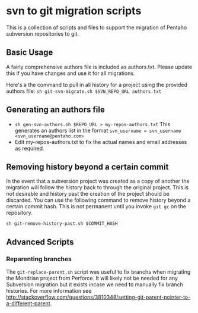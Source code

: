 # svn to git migration scripts

This is a collection of scripts and files to support the migration of Pentaho subversion repositories to git.

## Basic Usage

A fairly comprehensive authors file is included as authors.txt. Please update this if you have changes and use it for all migrations.

Here's a the command to pull in all history for a project using the provided authors file:
`sh git-svn-migrate.sh $SVN_REPO_URL authors.txt`

## Generating an authors file

- `sh gen-svn-authors.sh $REPO_URL > my-repos-authors.txt` This generates an authors list in the format `svn_username = svn_username <svn_username@pentaho.com>`
- Edit my-repos-authors.txt to fix the actual names and email addresses as required.

## Removing history beyond a certain commit

In the event that a subversion project was created as a copy of another the migration will follow the history back to through the original project. This is not desirable and history past the creation of the project should be discarded. You can use the following command to remove history beyond a certain commit hash. This is not permanent until you invoke `git gc` on the repository.

`sh git-remove-history-past.sh $COMMIT_HASH`

## Advanced Scripts

### Reparenting branches

The `git-replace-parent.sh` script was useful to fix branchs when migrating the Mondrian project from Perforce. It will likely not be needed for any Subversion migration but it exists incase we need to manually fix branch histories. For more information see http://stackoverflow.com/questions/3810348/setting-git-parent-pointer-to-a-different-parent.
